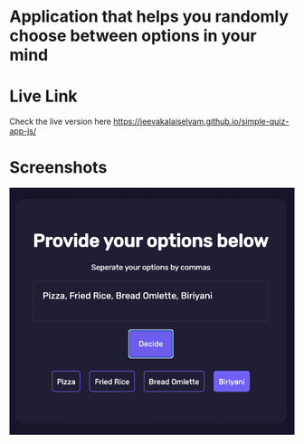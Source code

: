 # Application that helps you randomly choose between options in your mind

# Live Link

Check the live version here <https://jeevakalaiselvam.github.io/simple-quiz-app-js/>

# Screenshots

![Screenshot](screens/screen1.png)
